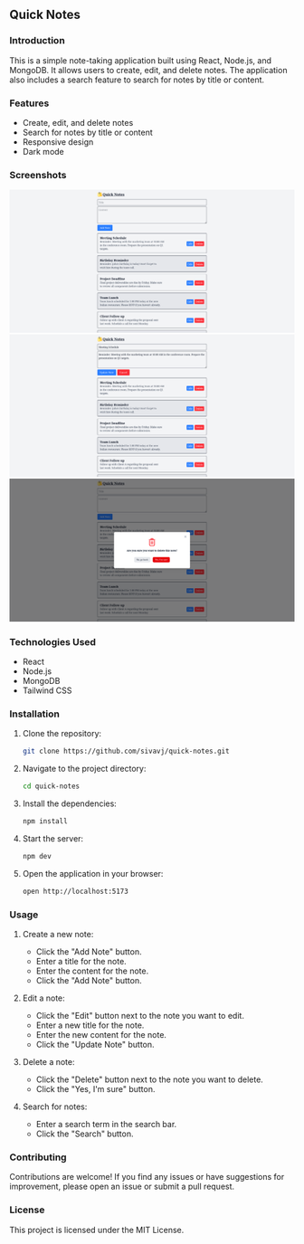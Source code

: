 ## Quick Notes

### Introduction

This is a simple note-taking application built using React, Node.js, and MongoDB. It allows users to create, edit, and delete notes. The application also includes a search feature to search for notes by title or content.

### Features

- Create, edit, and delete notes
- Search for notes by title or content
- Responsive design
- Dark mode

### Screenshots

![Screenshot 1](https://github.com/sivavj/quick-notes/blob/main/demo/demo1.png)
![Screenshot 2](https://github.com/sivavj/quick-notes/blob/main/demo/demo2.png)
![Screenshot 3](https://github.com/sivavj/quick-notes/blob/main/demo/demo3.png)

### Technologies Used

- React
- Node.js
- MongoDB
- Tailwind CSS

### Installation

1.  Clone the repository:

    ```bash
    git clone https://github.com/sivavj/quick-notes.git
    ```

2.  Navigate to the project directory:

    ```bash
    cd quick-notes
    ```

3.  Install the dependencies:

    ```bash
    npm install
    ```

4.  Start the server:

    ```bash
    npm dev
    ```

5.  Open the application in your browser:

    ```bash
    open http://localhost:5173
    ```

### Usage

1.  Create a new note:

    -   Click the "Add Note" button.
    -   Enter a title for the note.
    -   Enter the content for the note.
    -   Click the "Add Note" button.

2.  Edit a note:

    -   Click the "Edit" button next to the note you want to edit.
    -   Enter a new title for the note.
    -   Enter the new content for the note.
    -   Click the "Update Note" button.

3.  Delete a note:

    -   Click the "Delete" button next to the note you want to delete.
    -   Click the "Yes, I'm sure" button.

4.  Search for notes:

    -   Enter a search term in the search bar.
    -   Click the "Search" button.

### Contributing

Contributions are welcome! If you find any issues or have suggestions for improvement, please open an issue or submit a pull request.

### License

This project is licensed under the MIT License. 
